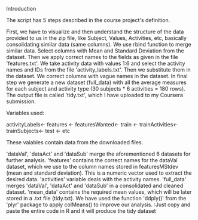 Introduction

The script has 5 steps described in the course project's definition.

First, we have to visualize and then understand the structure of the data provided to us in the zip file, like Subject, Values, Activities, etc, basically consolidating similar data (same columns). We use rbind function to merge similar data. Select columns with Mean and Standard Deviation from the dataset. Then we apply correct names to the fields as given in the file 'features.txt'. We take activity data with values 1:6 and select the activity names and IDs from the file 'activity_labels.txt'. Then we substitute them in the dataset. We correct columns with vague names in the dataset. In final step we generate a new dataset (full_data) with all the average measures for each subject and activity type (30 subjects * 6 activities = 180 rows). The output file is called 'tidy.txt', which I have uploaded to my Coursera submission.

Variables used:

activityLabels<-
features <-
featuresWanted<-
train <-
trainActivities<-
trainSubjects<-
test <-
etc

These vaiables contain data from the downloaded files.

'dataVal', 'dataAct' and 'dataSub' merge the aforementioned 6 datasets for further analysis.
'features' contains the correct names for the dataVal dataset, which we use to the column names stored in featuresMStdev (mean and standard deviation). This is a numeric vector used to extract the desired data.
'activities' variable deals with the activity names.
'full_data' merges 'dataVal', 'dataAct' and 'dataSub' in a consolidated and cleaned dataset.
'mean_data' contains the required mean values, which will be later stored in a .txt file (tidy.txt). We have used the function 'ddply()' from the 'plyr' package to apply colMeans() to improve our analysis.
:Just copy and paste the entire code in R and it will produce the tidy dataset
